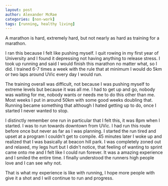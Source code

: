 ```yaml
---
layout: post
author: Alexander McRae
categories: [non-work]
tags: [running, healthy living]
---
```


A marathon is hard, extremely hard, but not nearly as hard as training for a marathon.

<amp-img width="600" height="300" layout="responsive" src="/assets/images/Marathon2018.jpeg"></amp-img>

I ran this because I felt like pushing myself. I quit rowing in my first year of University and I found it depressing not having anything to release stress. I took up running and said I would finish this marathon no matter what, so I did. I trained 6-7 times a week with the rule that at minimum I would do 5km or two laps around UVic every day I would run.

The training overall was difficult, not because I was pushing myself to extreme levels but because it was all me. I had to get up and go, nobody was waiting for me, nobody wants or needs me to do this other than me. Most weeks I put in around 50km with some good weeks doubling that. Running became something that although I hated getting up to do, once I started I never wanted to stop.

I distinctly remember one run in particular that I felt this, it was 8pm when I started. I was to run towards downtown from UVic. I had run this route before once but never as far as I was planning. I started the run tired and upset at a program I couldn't get to compile. 45 minutes later I woke up and realized that I was basically at beacon hill park. I was completely zoned out and relaxed, my legs hurt but I didn't notice, that feeling of wanting to sprint came onto me and I felt like I could run forever. It was a amazing experience and I smiled the entire time. I finally understood the runners high people love and I can see why not.

That is what my experience is like with running, I hope more people with give it a shot and I will continue to run and progress.